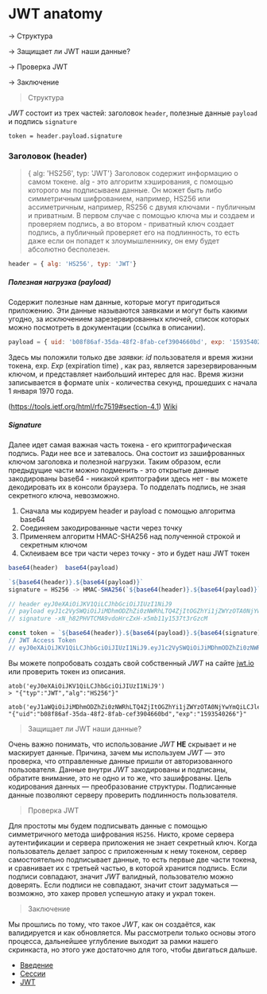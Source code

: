 # JWT anatomy

-> Структура

-> Защищает ли JWT наши данные?

-> Проверка JWT

-> Заключение


> Структура

*JWT* состоит из трех частей: заголовок `header`, полезные данные `payload` и подпись `signature`

`token = header.payload.signature` 

### Заголовок (header)
> { alg: 'HS256', typ: 'JWT'}
Заголовок содержит информацию о самом токене.
alg - это алгоритм хэширования, с помощью которого мы подписываем данные. Он может быть либо симметричным шифрованием, например, HS256 или ассиметричным, например, RS256 с двумя ключами - публичным и приватным.
В первом случае с помощью ключа мы и создаем и проверяем подпись, а во втором - приватный ключ создает подпись, а публичный проверяет его на подлинность, то есть даже если он попадет к злоумышленнику, он ему будет абсолютно бесполезен.

```js
header = { alg: 'HS256', typ: 'JWT'}
```

##### Полезная нагрузка (payload)

Содержит полезные нам данные, которые могут пригодиться приложению. Эти данные называются заявками и могут быть какими угодно, за исключением зарезервированных ключей, список которых можно посмотреть в документации (ссылка в описании).

```js
payload = { uid: 'b08f86af-35da-48f2-8fab-cef3904660bd', exp: '1593540266' }
```

Здесь мы положили только две *заявки*: *id* пользователя и время жизни токена, exp. *Exp* (expiration time) , как раз, является зарезервированным ключом, и представляет наибольший интерес для нас. Время жизни записывается в формате unix - количества секунд, прошедших с начала 1 января 1970 года.

(https://tools.ietf.org/html/rfc7519#section-4.1) [Wiki](https://en.wikipedia.org/wiki/JSON_Web_Token#Standard_fields)

##### Signature
Далее идет самая важная часть токена - его криптографическая подпись. Ради нее все и затевалось. Она состоит из зашифрованных ключом заголовка и полезной нагрузки. Таким образом, если предыдущие части можно подменить - это открытые данные закодированы base64 - никакой криптографии здесь нет - вы можете декодировать их в консоли браузера. То подделать подпись, не зная секретного ключа, невозможно.

1. Сначала мы кодируем header и payload с помощью алгоритма base64
2. Соединяем закодированные части через точку
3. Применяем алгоритм HMAC-SHA256 над полученной строкой и секретным ключом
4. Склеиваем все три части через точку - это и будет наш JWT токен

```js
base64(header)  base64(payload)

`${base64(header)}.${base64(payload)}`
signature = HS256 -> HMAC-SHA256(`${base64(header)}.${base64(payload)}` - unsigned, 'cAtwa1kkEy' -> SECRET_KEY)

// header eyJ0eXAiOiJKV1QiLCJhbGciOiJIUzI1NiJ9
// payload eyJ1c2VySWQiOiJiMDhmODZhZi0zNWRhLTQ4ZjItOGZhYi1jZWYzOTA0NjYwYmQifQ
// signature -xN_h82PHVTCMA9vdoHrcZxH-x5mb11y1537t3rGzcM
```

```js
const token = `${base64(header)}.${base64(payload)}.${base64(signature)}
// JWT Access Token
// eyJ0eXAiOiJKV1QiLCJhbGciOiJIUzI1NiJ9.eyJ1c2VySWQiOiJiMDhmODZhZi0zNWRhLTQ4ZjItOGZhYi1jZWYzOTA0NjYwYmQifQ.-xN_h82PHVTCMA9vdoHrcZxH-x5mb11y1537t3rGzcM
```

Вы можете попробовать создать свой собственный *JWT* на сайте [jwt.io](https://jwt.io/) или проверить токен из описания.
```
atob('eyJ0eXAiOiJKV1QiLCJhbGciOiJIUzI1NiJ9')
> "{"typ":"JWT","alg":"HS256"}"

atob('eyJ1aWQiOiJiMDhmODZhZi0zNWRhLTQ4ZjItOGZhYi1jZWYzOTA0NjYwYmQiLCJleHAiOiIxNTkzNTQwMjY2In0')
"{"uid":"b08f86af-35da-48f2-8fab-cef3904660bd","exp":"1593540266"}"
```

> Защищает ли JWT наши данные?

Очень важно понимать, что использование *JWT* **НЕ** скрывает и не маскирует данные. Причина, зачем мы используем *JWT* — это проверка, что отправленные данные пришли от авторизованного пользователя. Данные внутри *JWT* закодированы и подписаны, обратите внимание, это не одно и то же, что зашифрованы. Цель кодирования данных — преобразование структуры. Подписанные данные позволяют серверу проверить подлинность пользователя.



> Проверка JWT

Для простоты мы будем подписывать данные с помощью симметричного метода шифрования `HS256`. Никто, кроме сервера аутентификации и сервера приложения не знает секретный ключ. Когда пользователь делает запрос с приложенным к нему токеном, сервер самостоятельно подписывает данные, то есть первые две части токена, и сравнивает их с третьей частью, в которой хранится подпись. Если подписи совпадают, значит *JWT* валидный, пользователю можно доверять. Если подписи не совпадают, значит стоит задуматься — возможно, это хакер провел успешную атаку и украл токен.

> Заключение

Мы прошлись по тому, что такое *JWT*, как он создаётся, как валидируется и как обновляется. Мы рассмотрели только основы этого процесса, дальнейшее углубление выходит за рамки нашего скринкаста, но этого уже достаточно для того, чтобы двигаться дальше.


- [Введение](./0.intro.md)
- [Сессии](./1.sessions.md)
- [JWT](./2.jwt.md)

